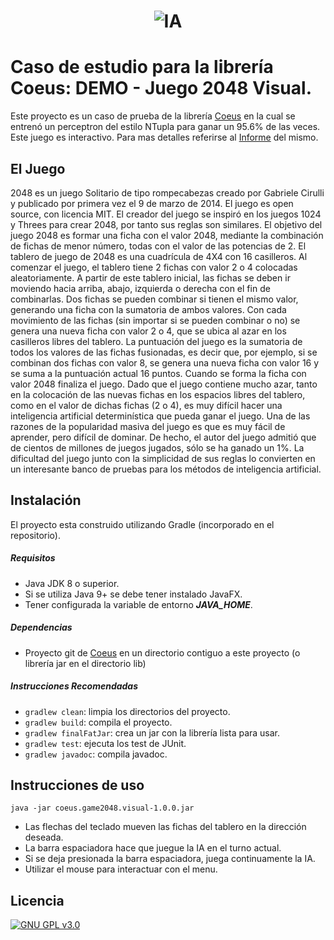 <h1 align="center">
	<img src="https://i.imgur.com/rqOh0KW.png" alt="IA">
</h1>

# Caso de estudio para la librería Coeus: DEMO - Juego 2048 Visual.
Este proyecto es un caso de prueba de la librería [Coeus](https://github.com/TesisLuciaFrancoRenzo/coeus) 
en la cual se entrenó un perceptron del estilo NTupla para ganar un 95.6% de las veces.
Este juego es interactivo.
Para mas detalles referirse al [Informe](https://docs.google.com/document/d/1arNnKmmV7xc9qDrgPNbtxQXO8b81HknmJQKCshfAzUU/edit?usp=sharing) del mismo.

## El Juego
2048 es un juego Solitario de tipo rompecabezas creado por Gabriele Cirulli y 
publicado por primera vez el 9 de marzo de 2014. El juego es open source, con 
licencia MIT. 
El creador del juego se inspiró en los juegos 1024 y Threes para crear 2048, 
por tanto sus reglas son similares.
El objetivo del juego 2048 es formar una ficha con el valor 2048, mediante la 
combinación de fichas de menor número, todas con el valor de las potencias de 2.
El tablero de juego de 2048 es una cuadrícula de 4X4 con 16 casilleros. Al comenzar 
el juego, el tablero tiene 2 fichas con valor 2 o 4  colocadas aleatoriamente. 
A partir de este tablero inicial, las fichas se deben ir moviendo hacia arriba, 
abajo, izquierda o derecha con el fin de combinarlas. Dos fichas se pueden combinar 
si tienen el mismo valor, generando una ficha con la sumatoria de ambos valores. 
Con cada movimiento de las fichas (sin importar si se pueden combinar o no) se genera 
una nueva ficha con valor 2 o 4, que se ubica al azar en los casilleros libres del 
tablero.
La puntuación del juego es la sumatoria de todos los valores de las fichas fusionadas, 
es decir que, por ejemplo, si se combinan dos fichas con valor 8, se genera una nueva
ficha con valor 16 y se suma a la puntuación actual 16 puntos. Cuando se forma la 
ficha con valor 2048 finaliza el juego.
Dado que el juego contiene mucho azar, tanto en la colocación de las nuevas fichas en 
los espacios libres del tablero, como en el valor de dichas fichas (2 o 4), 
es muy difícil hacer una inteligencia artificial determinística que pueda ganar el juego.
Una de las razones de la popularidad masiva del juego es que es muy fácil de aprender, 
pero difícil de dominar. De hecho, el autor del juego admitió que de cientos de 
millones de juegos jugados, sólo se ha ganado un 1%. La dificultad del juego junto 
con la simplicidad de sus reglas lo convierten en un interesante banco de pruebas 
para los métodos de inteligencia artificial.

## Instalación
El proyecto esta construido utilizando Gradle (incorporado en el 
repositorio). 

##### Requisitos
- Java JDK 8 o superior.
- Si se utiliza Java 9+ se debe tener instalado JavaFX.
- Tener configurada la variable de entorno ***JAVA_HOME***. 

##### Dependencias
- Proyecto git de [Coeus](https://github.com/TesisLuciaFrancoRenzo/coeus) en un directorio contiguo a este proyecto 
(o librería jar en el directorio lib)

##### Instrucciones Recomendadas
- `gradlew clean`: limpia los directorios del proyecto.   
- `gradlew build`: compila el proyecto.
- `gradlew finalFatJar`: crea un jar con la librería lista para 
usar.  
- `gradlew test`:  ejecuta los test de JUnit.
- `gradlew javadoc`:  compila javadoc.

## Instrucciones de uso
`java -jar coeus.game2048.visual-1.0.0.jar`

- Las flechas del teclado mueven las fichas del tablero en la dirección deseada.
- La barra espaciadora hace que juegue la IA en el turno actual.
- Si se deja presionada la barra espaciadora, juega continuamente la IA.
- Utilizar el mouse para interactuar con el menu.

## Licencia
[![GNU GPL v3.0](http://www.gnu.org/graphics/gplv3-127x51.png)](http://www.gnu.org/licenses/gpl.html)
